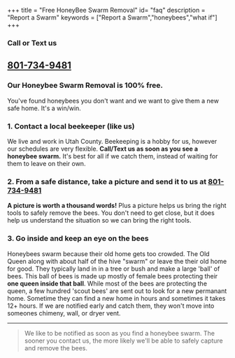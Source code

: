 +++
title = "Free HoneyBee Swarm Removal"
id= "faq"
description = "Report a Swarm"
keywords = ["Report a Swarm","honeybees","what if"]
+++

### Call or Text us
## [801-734-9481](tel:8017349481)

### **Our Honeybee Swarm Removal is 100% free.** 
You've found honeybees you don't want and we want to give them a new safe home. It's a win/win.

### 1. Contact a local beekeeper (like us)

We live and work in Utah County. Beekeeping is a hobby for us, however our schedules are very flexible. **Call/Text us as soon as you see a honeybee swarm.** It's best for all if we catch them, instead of waiting for them to leave on their own.  

### 2. From a safe distance, take a picture and send it to us at [801-734-9481](tel:8017349481)

**A picture is worth a thousand words!**  Plus a picture helps us bring the right tools to safely remove the bees. You don't need to get close, but it does help us understand the situation so we can bring the right tools. 

### 3. Go inside and keep an eye on the bees

Honeybees swarm because their old home gets too crowded.  The Old Queen along with about half of the hive "swarm" or leave the their old home for good. They typically land in in a tree or bush and make a large 'ball' of bees.  This ball of bees is made up mostly of female bees protecting their **one queen inside that ball**.  While most of the bees are protecting the queen, a few hundred 'scout bees' are sent out to look for a new permanant home. Sometime they can find a new home in hours and sometimes it takes 12+ hours.  If we are notified early and catch them, they won't move into someones chimeny, wall, or dryer vent. 

---

> We like to be notified as soon as you find a honeybee swarm.  The sooner you contact us, the more likely we'll be able to safely capture and remove the bees.
